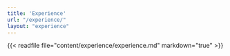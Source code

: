 ```yaml
---
title: 'Experience'
url: "/experience/"
layout: "experience"
---
```



{{< readfile file="content/experience/experience.md" markdown="true" >}}
